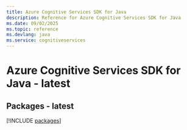 ```yaml
---
title: Azure Cognitive Services SDK for Java
description: Reference for Azure Cognitive Services SDK for Java
ms.date: 09/02/2025
ms.topic: reference
ms.devlang: java
ms.service: cognitiveservices
---
```

# Azure Cognitive Services SDK for Java - latest
## Packages - latest
[!INCLUDE [packages](cognitive-services-index.md)]